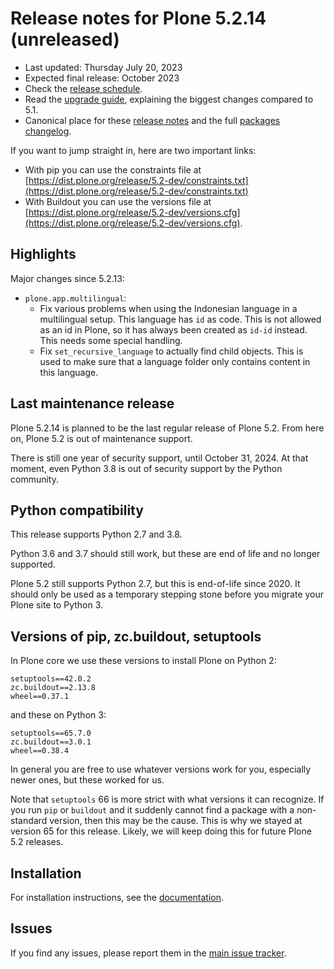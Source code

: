 # Release notes for Plone 5.2.14 (unreleased)

* Last updated: Thursday July 20, 2023
* Expected final release: October 2023
* Check the [release schedule](https://plone.org/download/release-schedule).
* Read the [upgrade guide](https://5.docs.plone.org/manage/upgrading/version_specific_migration/upgrade_to_52.html), explaining the biggest changes compared to 5.1.
* Canonical place for these [release notes](https://dist.plone.org/release/5.2-dev/RELEASE-NOTES.md) and the full [packages changelog](https://dist.plone.org/release/5.2-dev/changelog.txt).

If you want to jump straight in, here are two important links:

* With pip you can use the constraints file at [https://dist.plone.org/release/5.2-dev/constraints.txt](https://dist.plone.org/release/5.2-dev/constraints.txt)
* With Buildout you can use the versions file at [https://dist.plone.org/release/5.2-dev/versions.cfg](https://dist.plone.org/release/5.2-dev/versions.cfg).


## Highlights

Major changes since 5.2.13:

* `plone.app.multilingual`:
  * Fix various problems when using the Indonesian language in a multilingual setup.
    This language has ``id`` as code.  This is not allowed as an id in Plone, so it has always been created as ``id-id`` instead.
    This needs some special handling.
  * Fix ``set_recursive_language`` to actually find child objects.  This is used to make sure that a language folder only contains content in this language.


## Last maintenance release

Plone 5.2.14 is planned to be the last regular release of Plone 5.2.
From here on, Plone 5.2 is out of maintenance support.

There is still one year of security support, until October 31, 2024.
At that moment, even Python 3.8 is out of security support by the Python community.


## Python compatibility

This release supports Python 2.7 and 3.8.

Python 3.6 and 3.7 should still work, but these are end of life and no longer supported.

Plone 5.2 still supports Python 2.7, but this is end-of-life since 2020.  It should only be used as a temporary stepping stone before you migrate your Plone site to Python 3.


## Versions of pip, zc.buildout, setuptools

In Plone core we use these versions to install Plone on Python 2:

```
setuptools==42.0.2
zc.buildout==2.13.8
wheel==0.37.1
```

and these on Python 3:

```
setuptools==65.7.0
zc.buildout==3.0.1
wheel==0.38.4
```

In general you are free to use whatever versions work for you, especially newer ones, but these worked for us.

Note that `setuptools` 66 is more strict with what versions it can recognize.  If you run `pip` or `buildout` and it suddenly cannot find a package with a non-standard version, then this may be the cause.  This is why we stayed at version 65 for this release.  Likely, we will keep doing this for future Plone 5.2 releases.


## Installation

For installation instructions, see the [documentation](https://5.docs.plone.org/manage/installing/index.html).


## Issues

If you find any issues, please report them in the [main issue tracker](https://github.com/plone/Products.CMFPlone/issues).
